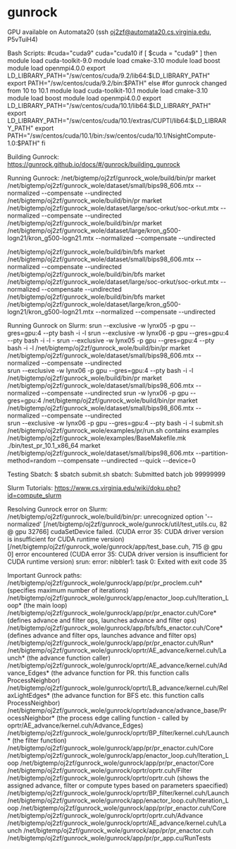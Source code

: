 # gunrock
GPU available on Automata20 (ssh oj2zf@automata20.cs.virginia.edu, P5vTuiH4)

Bash Scripts:
 #cuda="cuda9"
 cuda="cuda10
if [ $cuda = "cuda9" ]
then
	module load cuda-toolkit-9.0
	module load cmake-3.10
	module load boost
	module load openmpi4.0.0
	export LD_LIBRARY_PATH="/sw/centos/cuda/9.2/lib64:$LD_LIBRARY_PATH"
	export PATH="/sw/centos/cuda/9.2/bin:$PATH"
else
	#for gunrock changed from 10 to 10.1
	module load cuda-toolkit-10.1
	module load cmake-3.10
	module load boost
	module load openmpi4.0.0
	export LD_LIBRARY_PATH="/sw/centos/cuda/10.1/lib64:$LD_LIBRARY_PATH"
	export LD_LIBRARY_PATH="/sw/centos/cuda/10.1/extras/CUPTI/lib64:$LD_LIBRARY_PATH"
	export PATH="/sw/centos/cuda/10.1/bin:/sw/centos/cuda/10.1/NsightCompute-1.0:$PATH"
fi

Building Gunrock:
https://gunrock.github.io/docs/#/gunrock/building_gunrock

Running Gunrock:
/net/bigtemp/oj2zf/gunrock_wole/build/bin/pr market /net/bigtemp/oj2zf/gunrock_wole/dataset/small/bips98_606.mtx --normalized --compensate --undirected
/net/bigtemp/oj2zf/gunrock_wole/build/bin/pr market /net/bigtemp/oj2zf/gunrock_wole/dataset/large/soc-orkut/soc-orkut.mtx --normalized --compensate --undirected				
/net/bigtemp/oj2zf/gunrock_wole/build/bin/pr market /net/bigtemp/oj2zf/gunrock_wole/dataset/large/kron_g500-logn21/kron_g500-logn21.mtx --normalized --compensate --undirected				

/net/bigtemp/oj2zf/gunrock_wole/build/bin/bfs market /net/bigtemp/oj2zf/gunrock_wole/dataset/small/bips98_606.mtx --normalized --compensate --undirected
/net/bigtemp/oj2zf/gunrock_wole/build/bin/bfs market /net/bigtemp/oj2zf/gunrock_wole/dataset/large/soc-orkut/soc-orkut.mtx --normalized --compensate --undirected				
/net/bigtemp/oj2zf/gunrock_wole/build/bin/bfs market /net/bigtemp/oj2zf/gunrock_wole/dataset/large/kron_g500-logn21/kron_g500-logn21.mtx --normalized --compensate --undirected				

Running Gunrock on Slurm:
srun --exclusive -w lynx05 -p gpu --gres=gpu:4 --pty bash -i -l 
srun --exclusive -w lynx06 -p gpu --gres=gpu:4 --pty bash -i -l -
srun --exclusive -w lynx05 -p gpu --gres=gpu:4 --pty bash -i -l /net/bigtemp/oj2zf/gunrock_wole/build/bin/pr market /net/bigtemp/oj2zf/gunrock_wole/dataset/small/bips98_606.mtx --normalized --compensate --undirected 					
srun --exclusive -w lynx06 -p gpu --gres=gpu:4 --pty bash -i -l /net/bigtemp/oj2zf/gunrock_wole/build/bin/pr market /net/bigtemp/oj2zf/gunrock_wole/dataset/small/bips98_606.mtx --normalized --compensate --undirected
srun -w lynx06 -p gpu --gres=gpu:4 /net/bigtemp/oj2zf/gunrock_wole/build/bin/pr market /net/bigtemp/oj2zf/gunrock_wole/dataset/small/bips98_606.mtx --normalized --compensate --undirected  
srun --exclusive -w lynx06 -p gpu --gres=gpu:4 --pty bash -i -l submit.sh
/net/bigtemp/oj2zf/gunrock_wole/examples/pr/run.sh contains examples
/net/bigtemp/oj2zf/gunrock_wole/examples/BaseMakefile.mk
./bin/test_pr_10.1_x86_64 market /net/bigtemp/oj2zf/gunrock_wole/dataset/small/bips98_606.mtx --partition-method=random --compensate --undirected --quick --device=0

Testing Sbatch:
$ sbatch submit.sh
sbatch: Submitted batch job 99999999

Slurm Tutorials:
https://www.cs.virginia.edu/wiki/doku.php?id=compute_slurm

Resolving Gunrock error on Slurm:
/net/bigtemp/oj2zf/gunrock_wole/build/bin/pr: unrecognized option '--normalized'
[/net/bigtemp/oj2zf/gunrock_wole/gunrock/util/test_utils.cu, 82 @ gpu 32766] cudaSetDevice failed. (CUDA error 35: CUDA driver version is insufficient for CUDA runtime version)				
[/net/bigtemp/oj2zf/gunrock_wole/gunrock/app/test_base.cuh, 715 @ gpu 0] error encountered (CUDA error 35: CUDA driver version is insufficient for CUDA runtime version)
srun: error: nibbler1: task 0: Exited with exit code 35

Important Gunrock paths:
/net/bigtemp/oj2zf/gunrock_wole/gunrock/app/pr/pr_proclem.cuh* (specifies maximum number of iterations)
/net/bigtemp/oj2zf/gunrock_wole/gunrock/app/enactor_loop.cuh/Iteration_Loop* (the main loop)
/net/bigtemp/oj2zf/gunrock_wole/gunrock/app/pr/pr_enactor.cuh/Core* (defines advance and filter ops, launches advance and filter ops)
/net/bigtemp/oj2zf/gunrock_wole/gunrock/app/bfs/bfs_enactor.cuh/Core* (defines advance and filter ops, launches advance and filter ops)
/net/bigtemp/oj2zf/gunrock_wole/gunrock/app/pr/pr_enactor.cuh/Run*
/net/bigtemp/oj2zf/gunrock_wole/gunrock/oprtr/AE_advance/kernel.cuh/Launch* (the advance function caller)
/net/bigtemp/oj2zf/gunrock_wole/gunrock/oprtr/AE_advance/kernel.cuh/Advance_Edges* (the advance function for PR. this function calls ProcessNeighbor)
/net/bigtemp/oj2zf/gunrock_wole/gunrock/oprtr/LB_advance/kernel.cuh/RelaxLightEdges* (the advance function for BFS etc. this function calls ProcessNeighbor)
/net/bigtemp/oj2zf/gunrock_wole/gunrock/oprtr/advance/advance_base/ProcessNeighbor* (the process edge calling function - called by oprtr/AE_advance/kernel.cuh/Advance_Edges)
/net/bigtemp/oj2zf/gunrock_wole/gunrock/oprtr/BP_filter/kernel.cuh/Launch* (the filter function)
/net/bigtemp/oj2zf/gunrock_wole/gunrock/app/pr/pr_enactor.cuh/Core
/net/bigtemp/oj2zf/gunrock_wole/gunrock/app/enactor_loop.cuh/Iteration_Loop
/net/bigtemp/oj2zf/gunrock_wole/gunrock/app/pr/pr_enactor/Core
/net/bigtemp/oj2zf/gunrock_wole/gunrock/oprtr/oprtr.cuh/Filter
/net/bigtemp/oj2zf/gunrock_wole/gunrock/oprtr/oprtr.cuh (shows the assigned advance, filter or compute types based on parameters spaecified)
/net/bigtemp/oj2zf/gunrock_wole/gunrock/oprtr/BP_filter/kernel.cuh/Launch
/net/bigtemp/oj2zf/gunrock_wole/gunrock/app/enactor_loop.cuh/Iteration_Loop
/net/bigtemp/oj2zf/gunrock_wole/gunrock/app/pr/pr_enactor.cuh/Core
/net/bigtemp/oj2zf/gunrock_wole/gunrock/oprtr/oprtr.cuh/Advance
/net/bigtemp/oj2zf/gunrock_wole/gunrock/oprtr/AE_advance/kernel.cuh/Launch
/net/bigtemp/oj2zf/gunrock_wole/gunrock/app/pr/pr_enactor.cuh
/net/bigtemp/oj2zf/gunrock_wole/gunrock/app/pr/pr_app.cu/RunTests








